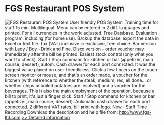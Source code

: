 # FGS Restaurant POS System
![FGS Restaurant POS System](https://mycommerce.akamaized.net/api/pimages/P300184380/BIG/300184380.JPG)
User friendly POS System. Training time for staff 15 min. Multilingual. Menu can be entered in 2 diff. languages and printed. For all currencies in the world adjusted. Free Database. Evaluation program, including (for home use). Backup the database, export the data in Excel or text file. Tax (VAT) inclusive or exclusive, free choice. Bar version with Lady / Boy - Drink and Fine. Disco version – order voucher may immediately after the bill be printed. Easiest stock control (only what you want to check). Start / Stop command for kitchen or bar (appetizer, main course, dessert), autom. Cash drawer for each port connected. It was the biggest value placed on user-friendliness. Click a few fingers on the touch-screen monitor or mouse, and that's an order made, a voucher for the kitchen (with reference to whether the steak, medium, red, ell done… or whether chips or boiled potatoes are resolved) and a voucher for the beverages. This is also the main employment of the operation, because a bill to print, it's just a finger click. Start / Stop command for kitchen or bar (appetizer, main course, dessert). Automatic cash drawer for each port connected. 2 different VAT rates, bill print with logo. New - Staff Time Recording Download the description and help file from: http://www.fgs-ltd.com
[>> Detailed information](https://secure.shareit.com/shareit/product.html?productid=300184380&affiliateid=200057808)